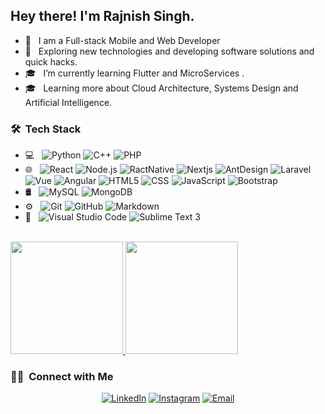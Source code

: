 <h2> Hey there! I'm Rajnish Singh.</h2>

- 🤔 &nbsp; I am a Full-stack Mobile and Web Developer
- 🤔 &nbsp; Exploring new technologies and developing software solutions and quick hacks.
- 🎓 &nbsp; I’m currently learning Flutter and MicroServices .
- 🎓 &nbsp; Learning more about Cloud Architecture, Systems Design and Artificial Intelligence.

<h3> 🛠 &nbsp;Tech Stack</h3>

- 💻 &nbsp;
  ![Python](https://img.shields.io/badge/-Python-333333?style=flat&logo=python)
  ![C++](https://img.shields.io/badge/-C++-333333?style=flat&logo=C%2B%2B&logoColor=00599C)
  ![PHP](https://img.shields.io/badge/-PHP-333333?style=flat&logo=phpB&logoColor=00599C)
- 🌐 &nbsp;
  ![React](https://img.shields.io/badge/-React-333333?style=flat&logo=react)
  ![Node.js](https://img.shields.io/badge/-Node.js-333333?style=flat&logo=node.js)
  ![RactNative](https://img.shields.io/badge/-ReactNative-333333?style=flat&logo=reactnative)
  ![Nextjs](https://img.shields.io/badge/-Next.js-333333?style=flat&logo=next.js)
  ![AntDesign](https://img.shields.io/badge/-AntDesign.js-333333?style=flat&logo=ant-design)
  ![Laravel](https://img.shields.io/badge/-Laravel-333333?style=flat&logo=laravel)
  ![Vue](https://img.shields.io/badge/-Vue.js-333333?style=flat&logo=vue.js)
  ![Angular](https://img.shields.io/badge/-Node.js-333333?style=flat&logo=angular.js)
  ![HTML5](https://img.shields.io/badge/-HTML5-333333?style=flat&logo=HTML5)
  ![CSS](https://img.shields.io/badge/-CSS-333333?style=flat&logo=CSS3&logoColor=1572B6)
  ![JavaScript](https://img.shields.io/badge/-JavaScript-333333?style=flat&logo=javascript)
  ![Bootstrap](https://img.shields.io/badge/-Bootstrap-333333?style=flat&logo=bootstrap&logoColor=563D7C)
- 🛢 &nbsp;
  ![MySQL](https://img.shields.io/badge/-MySQL-333333?style=flat&logo=mysql)
  ![MongoDB](https://img.shields.io/badge/-MongoDB-333333?style=flat&logo=mongodb)
- ⚙️ &nbsp;
  ![Git](https://img.shields.io/badge/-Git-333333?style=flat&logo=git)
  ![GitHub](https://img.shields.io/badge/-GitHub-333333?style=flat&logo=github)
  ![Markdown](https://img.shields.io/badge/-Markdown-333333?style=flat&logo=markdown)
- 🔧 &nbsp;
  ![Visual Studio Code](https://img.shields.io/badge/-Visual%20Studio%20Code-333333?style=flat&logo=visual-studio-code&logoColor=007ACC)
  ![Sublime Text 3](https://img.shields.io/badge/-Visual%20Studio%20Code-333333?style=flat&logo=visual-studio-code&logoColor=007ACC)

<br/>

<a href="https://github.com/rajnish42413">
  <img height="180em" src="https://github-readme-stats.vercel.app/api?username=rajnish42413&theme=tokyonight&show_icons=true" />
  <img height="180em" src="https://github-readme-stats.vercel.app/api/top-langs/?username=rajnish42413&theme=tokyonight&layout=compact" />
</a>

<br/>

<h3> 🤝🏻 &nbsp;Connect with Me </h3>

<p align="center">
<a href="https://www.linkedin.com/in/rajnish42413/"><img alt="LinkedIn" src="https://img.shields.io/badge/LinkedIn-rajnish42413-blue?style=flat-square&logo=linkedin"></a>
<a href="https://www.instagram.com/rajnish42413/"><img alt="Instagram" src="https://img.shields.io/badge/Instagram-rajnish42413-blue?style=flat-square&logo=instagram"></a>
<a href="mailto:rajnish42413@gmail.com"><img alt="Email" src="https://img.shields.io/badge/Email-rajnish42413@gmail.com-blue?style=flat-square&logo=gmail"></a>
</p>
